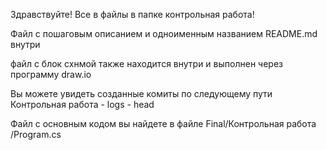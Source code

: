Здравствуйте! Все в файлы в папке контрольная работа!

Файл с пошаговым описанием и одноименным названием README.md внутри

файл с блок схнмой также находится внутри и выполнен через программу draw.io

Вы можете увидеть созданные комиты по следующему пути Контрольная работа - logs - head

Файл с основным кодом вы найдете в файле Final/Контрольная работа
/Program.cs
